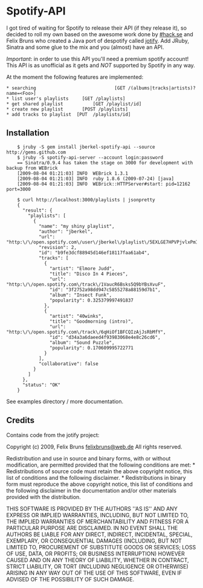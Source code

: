 
# Spotify-API

I got tired of waiting for Spotify to release their API (if they release it), so decided to roll my own based on the awesome
work done by [#hack.se](http://despotify.se) and Felix Bruns who created a Java port of despotify called 
[jotify](http://jotify.felixbruns.de/). Add JRuby, Sinatra and some glue to the mix and you (almost) have an API.

*Important*: in order to use this API you'll need a premium spotify account! This API is as unofficial as it gets and *NOT* supported
by Spotify in any way.

At the moment the following features are implemented:

	* searching 							[GET /(albums|tracks|artists)?name=<Foo>]
	* list user's playlists 	[GET /playlists]
	* get shared playlist			[GET /playlist/id]
	* create new playlist   	[POST /playlists]
	* add tracks to playlist  [PUT	/playlists/id]
	
## Installation

		$ jruby -S gem install jberkel-spotify-api --source http://gems.github.com
		$ jruby -S spotify-api-server --account login:password
		== Sinatra/0.9.4 has taken the stage on 3000 for development with backup from WEBrick
		[2009-08-04 01:21:03] INFO  WEBrick 1.3.1
		[2009-08-04 01:21:03] INFO  ruby 1.8.6 (2009-07-24) [java]
		[2009-08-04 01:21:03] INFO  WEBrick::HTTPServer#start: pid=12162 port=3000
	
		$ curl http://localhost:3000/playlists | jsonpretty
		{
		  "result": {
		    "playlists": [
		      {
		        "name": "my shiny playlist",
		        "author": "jberkel",
		        "url": "http:\/\/open.spotify.com\/user\/jberkel\/playlist\/5EXLGE7HPVPjvlxPmIfrDe",
		        "revision": 2,
		        "id": "b9fe3dcf88945d146ef18117faa61ab4",
		        "tracks": [
		          {
		            "artist": "Elmore Judd",
		            "title": "Disco In 4 Pieces",
		            "url": "http:\/\/open.spotify.com\/track\/1VaucR6Bsks5Q9bYBsXvuF",
		            "id": "3f2752a98dd947c5855278a88159d7b1",
		            "album": "Insect Funk",
		            "popularity": 0.325379997491837
		          },
		          {
		            "artist": "40winks",
		            "title": "Goodmorning (intro)",
		            "url": "http:\/\/open.spotify.com\/track\/6qHiOf1BFCQIzAjJsRbMfY",
		            "id": "d34a3a6daeed4f93983068e4e8c26cd6",
		            "album": "Sound Puzzle",
		            "popularity": 0.170609995722771
		          }
		        ],
		        "collaborative": false
		      }
		    ]
		  },
		  "status": "OK"
		}
		
See examples directory / more documentation.
	
## Credits

Contains code from the jotify project:

Copyright (c) 2009, Felix Bruns <felixbruns@web.de>
All rights reserved.

Redistribution and use in source and binary forms, with or without
modification, are permitted provided that the following conditions are met:
	 * Redistributions of source code must retain the above copyright
	   notice, this list of conditions and the following disclaimer.
	 * Redistributions in binary form must reproduce the above copyright
	   notice, this list of conditions and the following disclaimer in the
	   documentation and/or other materials provided with the distribution.

THIS SOFTWARE IS PROVIDED BY THE AUTHORS ''AS IS'' AND ANY
EXPRESS OR IMPLIED WARRANTIES, INCLUDING, BUT NOT LIMITED TO, THE IMPLIED
WARRANTIES OF MERCHANTABILITY AND FITNESS FOR A PARTICULAR PURPOSE ARE
DISCLAIMED. IN NO EVENT SHALL THE AUTHORS BE LIABLE FOR ANY
DIRECT, INDIRECT, INCIDENTAL, SPECIAL, EXEMPLARY, OR CONSEQUENTIAL DAMAGES
(INCLUDING, BUT NOT LIMITED TO, PROCUREMENT OF SUBSTITUTE GOODS OR SERVICES;
LOSS OF USE, DATA, OR PROFITS; OR BUSINESS INTERRUPTION) HOWEVER CAUSED AND
ON ANY THEORY OF LIABILITY, WHETHER IN CONTRACT, STRICT LIABILITY, OR TORT
(INCLUDING NEGLIGENCE OR OTHERWISE) ARISING IN ANY WAY OUT OF THE USE OF THIS
SOFTWARE, EVEN IF ADVISED OF THE POSSIBILITY OF SUCH DAMAGE.
